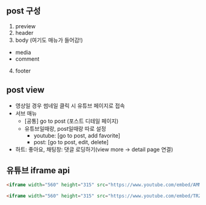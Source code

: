 ## post 구성
1. preview
2. header
3. body (여기도 매뉴가 들어감!)
  - media
  - comment
4. footer


## post view
- 영상일 경우 썸네일 클릭 시 유튜브 페이지로 접속
- 서브 매뉴
  - [공통] go to post (포스트 디테일 페이지)
  - 유튜브일때랑, post일때랑 따로 설정
    - youtube: [go to post, add favorite]
    - post: [go to post, edit, delete]
- 하트: 좋아요, 채팅창: 댓글 로딩하기(view more -> detail page 연결)

## 유튜브 iframe api

``` html
<iframe width="560" height="315" src="https://www.youtube.com/embed/AMM9gikcGdY" frameborder="0" allow="accelerometer; autoplay; clipboard-write; encrypted-media; gyroscope; picture-in-picture" allowfullscreen></iframe>

<iframe width="560" height="315" src="https://www.youtube.com/embed/TRZl3cVTwAY" frameborder="0" allow="accelerometer; autoplay; clipboard-write; encrypted-media; gyroscope; picture-in-picture" allowfullscreen></iframe>
```